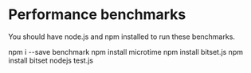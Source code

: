 Performance benchmarks
===

You should have node.js and npm installed to run
these benchmarks.

npm i --save benchmark
npm install microtime
npm install bitset.js
npm install bitset
nodejs test.js
